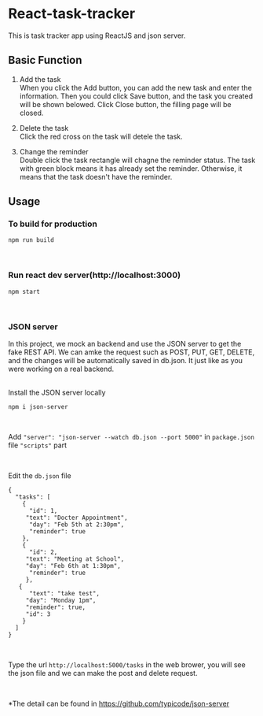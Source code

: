 # React-task-tracker
This is task tracker app using ReactJS and json server.

## Basic Function
1. Add the task<br>
When you click the Add button, you can add the new task and enter the information. Then you could click Save button, and the task you created will be shown belowed. Click Close button, the filling page will be closed.

2. Delete the task<br>
Click the red cross on the task will detele the task.

3. Change the reminder<br>
Double click the task rectangle will chagne the reminder status. The task with green block means it has already set the reminder. Otherwise, it means that the task doesn't have the reminder.

## Usage

### To build for production

    npm run build
 <br>

### Run react dev server(http://localhost:3000)

    npm start

<br>

### JSON server
In this project, we mock an backend and use the JSON server to get the fake REST API. We can amke the request such as POST, PUT, GET, DELETE, and the changes will be automatically saved in db.json. It just like as you were working on a real backend.<br><br>


Install the JSON server locally  

    npm i json-server

<br>   


Add `"server": "json-server --watch db.json --port 5000"` in `package.json` file `"scripts"` part


<br>

 
 
Edit the `db.json` file

    {
      "tasks": [
        {
          "id": 1,
         "text": "Docter Appointment",
          "day": "Feb 5th at 2:30pm",
          "reminder": true
        },
        {
          "id": 2,
         "text": "Meeting at School",
         "day": "Feb 6th at 1:30pm",
          "reminder": true
         },
       {
          "text": "take test",
         "day": "Monday 1pm",
         "reminder": true,
         "id": 3
        }
      ]
    }
 <br>


Type the url `http://localhost:5000/tasks` in the web brower, you will see the json file and we can make the post and delete request.


<br>

*The detail can be found in https://github.com/typicode/json-server

